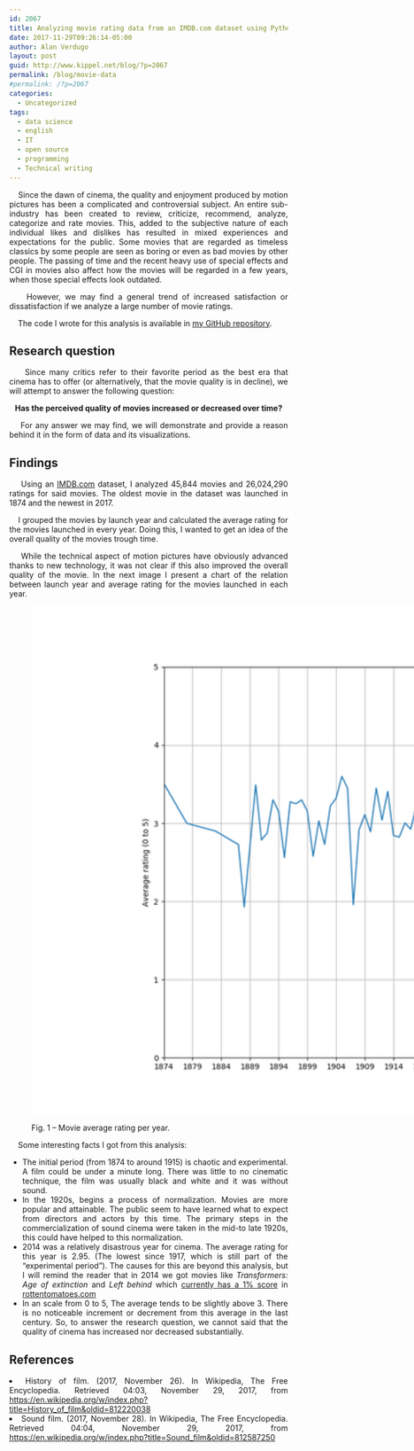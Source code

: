 ```yaml
---
id: 2067
title: Analyzing movie rating data from an IMDB.com dataset using Python, Pandas and Matplotlib
date: 2017-11-29T09:26:14-05:00
author: Alan Verdugo
layout: post
guid: http://www.kippel.net/blog/?p=2067
permalink: /blog/movie-data
#permalink: /?p=2067
categories:
  - Uncategorized
tags:
  - data science
  - english
  - IT
  - open source
  - programming
  - Technical writing
---
```

<p style="text-align: justify;">
      Since the dawn of cinema, the quality and enjoyment produced by motion pictures has been a complicated and controversial subject. An entire sub-industry has been created to review, criticize, recommend, analyze, categorize and rate movies. This, added to the subjective nature of each individual likes and dislikes has resulted in mixed experiences and expectations for the public. Some movies that are regarded as timeless classics by some people are seen as boring or even as bad movies by other people. The passing of time and the recent heavy use of special effects and CGI in movies also affect how the movies will be regarded in a few years, when those special effects look outdated.
</p>

<p style="text-align: justify;">
      However, we may find a general trend of increased satisfaction or dissatisfaction if we analyze a large number of movie ratings.
</p>

    The code I wrote for this analysis is available in <a href="https://github.com/alanverdugo/movies_analysis" target="_blank" rel="noopener">my GitHub repository</a>.

<h2 style="text-align: justify;">
  <a id="user-content-research-question" class="anchor" href="https://github.com/alanverdugo/movies_analysis#research-question" aria-hidden="true"></a>Research question
</h2>

<p style="text-align: justify;">
      Since many critics refer to their favorite period as the best era that cinema has to offer (or alternatively, that the movie quality is in decline), we will attempt to answer the following question:
</p>

<p style="text-align: center;">
  <strong>Has the perceived quality of movies increased or decreased over time?</strong>
</p>

<p style="text-align: justify;">
      For any answer we may find, we will demonstrate and provide a reason behind it in the form of data and its visualizations.
</p>

<h2 style="text-align: justify;">
  <a id="user-content-findings" class="anchor" href="https://github.com/alanverdugo/movies_analysis#findings" aria-hidden="true"></a>Findings
</h2>

<p style="text-align: justify;">
      Using an <a href="http://www.imdb.com/" rel="nofollow">IMDB.com</a> dataset, I analyzed 45,844 movies and 26,024,290 ratings for said movies. The oldest movie in the dataset was launched in 1874 and the newest in 2017.
</p>

<p style="text-align: justify;">
      I grouped the movies by launch year and calculated the average rating for the movies launched in every year. Doing this, I wanted to get an idea of the overall quality of the movies trough time.
</p>

<p style="text-align: justify;">
      While the technical aspect of motion pictures have obviously advanced thanks to new technology, it was not clear if this also improved the overall quality of the movie. In the next image I present a chart of the relation between launch year and average rating for the movies launched in each year.
</p><figure id="attachment_2068" aria-describedby="caption-attachment-2068" style="width: 1916px" class="wp-caption aligncenter">

[<img class="size-full wp-image-2068" src="https://raw.githubusercontent.com/alanverdugo/alanverdugo.github.io/master/wp-content/uploads/2017/11/movie_average_per_year.png" alt="Fig. 1 - Movie average rating per year." width="1916" height="916" />](https://raw.githubusercontent.com/alanverdugo/alanverdugo.github.io/master/wp-content/uploads/2017/11/movie_average_per_year.png)<figcaption id="caption-attachment-2068" class="wp-caption-text">Fig. 1 &#8211; Movie average rating per year.</figcaption></figure> 

<p style="text-align: justify;">
      Some interesting facts I got from this analysis:
</p>

<ul style="text-align: justify;">
  <li>
    The initial period (from 1874 to around 1915) is chaotic and experimental. A film could be under a minute long. There was little to no cinematic technique, the film was usually black and white and it was without sound.
  </li>
  <li>
    In the 1920s, begins a process of normalization. Movies are more popular and attainable. The public seem to have learned what to expect from directors and actors by this time. The primary steps in the commercialization of sound cinema were taken in the mid-to late 1920s, this could have helped to this normalization.
  </li>
  <li>
    2014 was a relatively disastrous year for cinema. The average rating for this year is 2.95. (The lowest since 1917, which is still part of the “experimental period”). The causes for this are beyond this analysis, but I will remind the reader that in 2014 we got movies like <em>Transformers: Age of extinction</em> and <em>Left behind</em> which <a href="https://www.rottentomatoes.com/m/left_behind_2014" target="_blank" rel="noopener">currently has a 1% score</a> in <a href="https://www.rottentomatoes.com/" rel="nofollow">rottentomatoes.com</a>
  </li>
  <li>
    In an scale from 0 to 5, The average tends to be slightly above 3. There is no noticeable increment or decrement from this average in the last century. So, to answer the research question, we cannot said that the quality of cinema has increased nor decreased substantially.
  </li>
</ul>

<h2 style="text-align: justify;">
  <a id="user-content-references" class="anchor" href="https://github.com/alanverdugo/movies_analysis#references" aria-hidden="true"></a>References
</h2>

<li style="text-align: justify;">
  History of film. (2017, November 26). In Wikipedia, The Free Encyclopedia. Retrieved 04:03, November 29, 2017, from <a href="https://en.wikipedia.org/w/index.php?title=History_of_film&oldid=812220038" rel="nofollow">https://en.wikipedia.org/w/index.php?title=History_of_film&oldid=812220038</a>
</li>
<li style="text-align: justify;">
  Sound film. (2017, November 28). In Wikipedia, The Free Encyclopedia. Retrieved 04:04, November 29, 2017, from <a href="https://en.wikipedia.org/w/index.php?title=Sound_film&oldid=812587250" rel="nofollow">https://en.wikipedia.org/w/index.php?title=Sound_film&oldid=812587250</a>
</li>